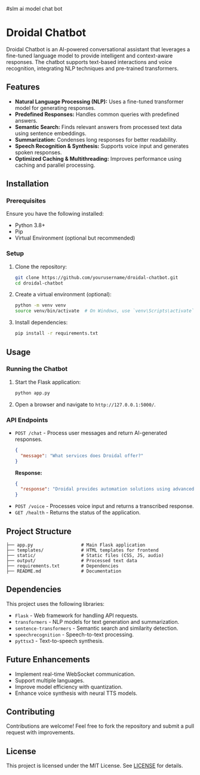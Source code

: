 #slm ai model chat bot

# Droidal Chatbot

Droidal Chatbot is an AI-powered conversational assistant that leverages a fine-tuned language model to provide intelligent and context-aware responses. The chatbot supports text-based interactions and voice recognition, integrating NLP techniques and pre-trained transformers.

## Features

- **Natural Language Processing (NLP):** Uses a fine-tuned transformer model for generating responses.
- **Predefined Responses:** Handles common queries with predefined answers.
- **Semantic Search:** Finds relevant answers from processed text data using sentence embeddings.
- **Summarization:** Condenses long responses for better readability.
- **Speech Recognition & Synthesis:** Supports voice input and generates spoken responses.
- **Optimized Caching & Multithreading:** Improves performance using caching and parallel processing.

## Installation

### Prerequisites

Ensure you have the following installed:
- Python 3.8+
- Pip
- Virtual Environment (optional but recommended)

### Setup

1. Clone the repository:
   ```sh
   git clone https://github.com/yourusername/droidal-chatbot.git
   cd droidal-chatbot
   ```
2. Create a virtual environment (optional):
   ```sh
   python -m venv venv
   source venv/bin/activate  # On Windows, use `venv\Scripts\activate`
   ```
3. Install dependencies:
   ```sh
   pip install -r requirements.txt
   ```

## Usage

### Running the Chatbot

1. Start the Flask application:
   ```sh
   python app.py
   ```
2. Open a browser and navigate to `http://127.0.0.1:5000/`.

### API Endpoints

- `POST /chat` - Process user messages and return AI-generated responses.
  ```json
  {
    "message": "What services does Droidal offer?"
  }
  ```
  **Response:**
  ```json
  {
    "response": "Droidal provides automation solutions using advanced AI and RPA technologies."
  }
  ```
- `POST /voice` - Processes voice input and returns a transcribed response.
- `GET /health` - Returns the status of the application.

## Project Structure
```
├── app.py                  # Main Flask application
├── templates/              # HTML templates for frontend
├── static/                 # Static files (CSS, JS, audio)
├── output/                 # Processed text data
├── requirements.txt        # Dependencies
├── README.md               # Documentation
```

## Dependencies

This project uses the following libraries:
- `Flask` - Web framework for handling API requests.
- `transformers` - NLP models for text generation and summarization.
- `sentence-transformers` - Semantic search and similarity detection.
- `speechrecognition` - Speech-to-text processing.
- `pyttsx3` - Text-to-speech synthesis.

## Future Enhancements

- Implement real-time WebSocket communication.
- Support multiple languages.
- Improve model efficiency with quantization.
- Enhance voice synthesis with neural TTS models.

## Contributing

Contributions are welcome! Feel free to fork the repository and submit a pull request with improvements.

## License

This project is licensed under the MIT License. See [LICENSE](LICENSE) for details.

